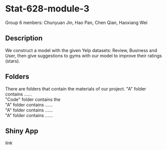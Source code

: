 # Stat-628-module-3

Group 6 menbers: 
Chunyuan Jin, Hao Pan, Chen Qian, Haoxiang Wei

## Description
We construct a model with the given Yelp datasets: Review, Business and User, then give suggestions to gyms with our model to improve their ratings (stars).


## Folders
There are folders that contain the materials of our project. 
"A" folder contains ......  
"Code" folder contains the  
"A" folder contains ......  
"A" folder contains ......  
"A" folder contains ......  

## Shiny App
*link*
